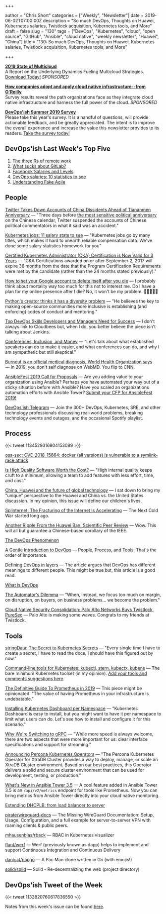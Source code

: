 +++

author = "Chris Short"
categories = ["Weekly", "Newsletter"]
date = 2019-06-02T07:00:00Z
description = "So much DevOps, Thoughts on Huawei, Kubernetes salaries, Twistlock acquisition, Kubernetes tools, and More"
draft = false
slug = "130"
tags = ["DevOps", "Kubernetes", "cloud", "open source", "GitHub", "Ansible", "cloud native", "weekly newsletter", "Huawei", "China"]
title = "130: So much DevOps, Thoughts on Huawei, Kubernetes salaries, Twistlock acquisition, Kubernetes tools, and More"

+++

[**2019 State of Multicloud**](https://turbonomic.com/state-of-multicloud/?utm_campaign=7012o000001oRz6AAE)  
A Report on the Underlying Dynamics Fueling Multicloud Strategies. [Download Today!](https://turbonomic.com/state-of-multicloud/?utm_campaign=7012o000001oRz6AAE) *SPONSORED*

[**How companies adopt and apply cloud native infrastructure--from O'Reilly**](https://www.oreilly.com/pub/cpc/224549)  
Survey results reveal the path organizations face as they integrate cloud native infrastructure and harness the full power of the cloud. *SPONSORED*

[**DevOps'ish Summer 2019 Survey**](https://devopsi.sh/survey)  
Please take this year's survey. It is a handful of questions, will provide actionable feedback, and be greatly appreciated. The intent is to improve the overall experience and increase the value this newsletter provides to its readers. [Take the survey today!](https://devopsi.sh/survey)

## DevOps'ish Last Week's Top Five

1. [The three Rs of remote work](https://dave.cheney.net/2019/05/19/the-three-rs-of-remote-work)
1. [What sucks about GitLab?](https://www.reddit.com/r/devops/comments/br4vui/what_sucks_about_gitlab/)
1. [Facebook Salaries and Levels](https://www.levels.fyi/salary/Facebook/)
1. [DevOps salaries: 10 statistics to see](https://enterprisersproject.com/article/2019/5/devops-jobs-salaries-10-statistics)
1. [Understanding Fake Agile](https://www.forbes.com/sites/stevedenning/2019/05/23/understanding-fake-agile/#3110fa3c4bbe)

## People

[Twitter Takes Down Accounts of China Dissidents Ahead of Tiananmen Anniversary](https://www.nytimes.com/2019/06/01/business/twitter-china-tiananmen.html) — "Three days before [the most sensitive political anniversary](/104/china-89.pdf) on the Chinese calendar, Twitter suspended the accounts of Chinese political commentators in what it said was an accident."

[Kubernetes jobs: 11 salary stats to see](https://enterprisersproject.com/article/2019/5/kubernetes-jobs-11-salary-statistics) — "Kubernetes jobs go by many titles, which makes it hard to unearth reliable compensation data. We've done some salary statistics homework for you"

[Certified Kubernetes Administrator (CKA) Certification is Now Valid for 3 Years](https://www.cncf.io/blog/2019/05/28/certified-kubernetes-administrator-cka-certification-is-now-valid-for-3-years/) — "CKA Certifications awarded on or after September 2, 2017 will expire 36 months from the date that the Program Certification Requirements were met by the candidate (rather than the 24 months stated previously)."

[How to set your Google account to delete itself after you die](https://www.cnbc.com/2019/05/28/how-to-set-google-to-delete-everything-after-i-die.html) — I probably think about mortality way too much for this not to interest me. Do I have a plan for my online presence after I die? No, it won't be my problem. 🤣🤣🤣🤣🤣

[Python's creator thinks it has a diversity problem](https://qz.com/1624252/pythons-creator-thinks-it-has-a-diversity-problem/) — "He believes the key to making open-source communities more inclusive is establishing (and enforcing) codes of conduct and mentoring."

[Top DevOps Skills Developers and Managers Need for Success](https://www.cloudbees.com/blog/top-devops-skills-developers-and-managers-need-success) — I don't always link to Cloudbees but, when I do, you better believe the piece isn't talking about Jenkins.

[Conferences, Inclusion, and Money](https://heidiwaterhouse.com/2019/05/19/conferences-inclusion-and-money/) — "Let's talk about what established speakers can do to make it easier, and what conferences can do, and why I am sympathetic but still skeptical."

[Burnout is an official medical diagnosis, World Health Organization says](https://www.cnn.com/2019/05/27/health/who-burnout-disease-trnd/index.html) — In 2019, you don't self diagnose on WebMD. You flip to CNN.

[AnsibleFest 2019 Call for Proposals](https://ansiblefest2019.eventpoint.com/cfp/?utm_source=devopsish) — Are you adding value to your organization using Ansible? Perhaps you have automated your way out of a sticky situation before with Ansible? Have you scaled an organizations automation efforts with Ansible Tower? [Submit your CFP for AnsibleFest 2019!](https://ansiblefest2019.eventpoint.com/cfp/?utm_source=devopsish)

[DevOps'ish Telegram](https://devopsi.sh/telegram) — Join the 300+ DevOps, Kubernetes, SRE, and other technology professionals discussing real-world problems, breaking technology events and outages, and the occasional Spotify playlist.

## Process

{{< tweet 1134529316904153089 >}}

[oss-sec: CVE-2018-15664: docker (all versions) is vulnerable to a symlink-race attack](https://seclists.org/oss-sec/2019/q2/131)

[Is High Quality Software Worth the Cost?](https://martinfowler.com/articles/is-quality-worth-cost.html) — "High internal quality keeps cruft to a minimum, allowing a team to add features with less effort, time, and cost."

[China, Huawei and the future of global technology](https://www.gun.io/frontier/2019/episode-61) — I sat down to bring my "unique" perspective to the Huawei and China vs. the United States discussion. In my opinion, this issue will define our children's lives.

[Splinternet: The Fracturing of the Internet Is Accelerating](http://fortune.com/2019/05/29/splinternet-online-censorship/) — The Next Cold War started long ago.

[Another Ripple From the Huawei Ban: Scientific Peer Review](https://www.wired.com/story/another-ripple-huawei-ban-scientific-peer-review/) — Wow. This will all but guarantee a Chinese-based corollary of the IEEE.

[The DevOps Phenomenon](https://queue.acm.org/detail.cfm?ref=rss&id=3338532)

[A Gentle Introduction to DevOps](http://ravikirans.com/gentle-introduction-to-devops/) — People, Process, and Tools. That's the order of importance.

[Defining DevOps in layers](https://opensource.com/article/19/5/defining-devops-layers) — The article argues that DevOps has different meanings to different people. This might be true but, this article is a good read.

[What is DevOps](https://devopsish.com/what-is-devops/)

[The Automator's Dilemma](https://lukekanies.com/the-automators-dilemma/) — "When, instead, we focus too much on margin, on disruption, on buyers, on business problems... we become the problem."

[Cloud Native Security Consolidation: Palo Alto Networks Buys Twistlock, PureSec](https://thenewstack.io/cloud-native-security-consolidation-palo-alto-networks-buys-twistlock-puresec/) — Palo Alto is making some waves. Congrats to my friends at Twistlock.

## Tools

[stringData: The Secret to Kubernetes Secrets](https://chrisshort.net/the-secret-to-kubernetes-secrets/) — "Every single time I have to create a secret, I have to read the docs. I should have this figured out by now."

[Command-line tools for Kubernetes: kubectl, stern, kubectx, kubens](https://developers.redhat.com/blog/2019/05/27/command-line-tools-for-kubernetes-kubectl-stern-kubectx-kubens/) — The bare minimum Kubernetes toolset (in my opinion). [Add your tools and comments suggestions here](https://www.reddit.com/user/oaf357/comments/bvswqy/devopsish_130/).

[The Definitive Guide To Prometheus in 2019](http://devconnected.com/the-definitive-guide-to-prometheus-in-2019/) — This piece might be opinionated. "The value of having Prometheus in your infrastructure is undebatable."

[Installing Kubernetes Dashboard per Namespace](https://akomljen.com/installing-kubernetes-dashboard-per-namespace/) — "Kubernetes Dashboard is easy to install, but you might want to have it per namespace to limit what users can do. Let's see how to install and configure it for this scenario."

[Why We're Switching to gRPC](https://eng.fromatob.com/post/2019/05/why-were-switching-to-grpc/) — "While more speed is always welcome, there are two aspects that were more important for us: clear interface specifications and support for streaming."

[Announcing Percona Kubernetes Operators](https://www.percona.com/blog/2019/05/29/percona-kubernetes-operators/) — "The Percona Kubernetes Operator for XtraDB Cluster provides a way to deploy, manage, or scale an XtraDB Cluster environment. Based on our ~~best~~ practices, this Operator delivers a solid and secure cluster environment that can be used for development, testing, or production."

[What's New in Ansible Tower 3.5](https://www.ansible.com/blog/whats-new-in-ansible-tower-3.5) — A cool feature added in Ansible Tower 3.5 is an `/api/v2/metrics` endpoint for tools like Prometheus. Now you can bring metrics from Ansible Tower directly into your cloud native monitoring.

[Extending DHCPLB: from load balancer to server](https://code.fb.com/data-infrastructure/dhcplb-server/)

[pirate/wireguard-docs](https://github.com/pirate/wireguard-docs) — The Missing WireGuard Documentation: Setup, Usage, Configuration, and a full example for server-to-server VPN with roaming clients & public peers.

[mhausenblas/rback](https://github.com/mhausenblas/rback) — RBAC in Kubernetes visualizer

[flant/werf](https://github.com/flant/werf) — Werf (previously known as dapp) helps to implement and support Continuous Integration and Continuous Delivery

[danicat/pacgo](https://github.com/danicat/pacgo) — A Pac Man clone written in Go (with emojis!)

[solid/solid](https://github.com/solid/solid) — Solid - Re-decentralizing the web (project directory)

## DevOps'ish Tweet of the Week

{{< tweet 1133820760617836550 >}}

Notes from this week's issue can be found [here](./notes/).
